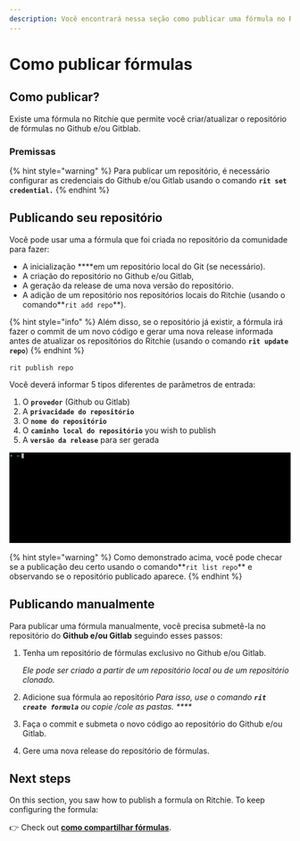 ```yaml
---
description: Você encontrará nessa seção como publicar uma fórmula no Ritchie.
---
```


# Como publicar fórmulas

## Como publicar?

Existe uma fórmula no Ritchie que permite você criar/atualizar o repositório de fórmulas no Github e/ou Gitblab. 

### Premissas

{% hint style="warning" %}
Para publicar um repositório, é necessário configurar as credenciais do Github e/ou Gitlab usando o comando **`rit set credential.`**
{% endhint %}

## Publicando seu repositório

Você pode usar uma a fórmula que foi criada no repositório da comunidade para fazer:

* A inicialização ****em um repositório local do Git \(se necessário\). 
* A criação do repositório no Github e/ou Gitlab,
* A geração da release de uma nova versão do repositório. 
* A adição de um repositório nos repositórios locais do Ritchie \(usando o comando**`rit add repo`**\). 

{% hint style="info" %}
Além disso, se o repositório já existir, a fórmula irá fazer o commit de um novo código e gerar uma nova release informada antes de atualizar os repositórios do Ritchie \(usando o comando **`rit update repo`**\)
{% endhint %}

```text
rit publish repo
```

Você deverá informar 5 tipos diferentes de parâmetros de entrada:

1. O **`provedor`** \(Github ou Gitlab\)
2. A **`privacidade do repositório`**
3. O **`nome do repositório`**
4. O **`caminho local do repositório`** you wish to publish
5. A **`versão da release`** para ser gerada

![rit publish repo command](../.gitbook/assets/rit-publish-repo.gif)

{% hint style="warning" %}
Como demonstrado acima, você pode checar se a publicação deu certo usando o comando**`rit list repo`** e observando se o repositório publicado aparece.
{% endhint %}

## Publicando manualmente

Para publicar uma fórmula manualmente, você precisa submetê-la no repositório do  **Github e/ou Gitlab** seguindo esses passos:

1. Tenha um repositório de fórmulas exclusivo no Github e/ou Gitlab.

   _Ele pode ser criado a partir de um repositório local ou de um repositório clonado._  

2. Adicione sua fórmula ao repositório  _Para isso, use o comando **`rit create formula`** ou copie /cole as pastas. ****_
3. Faça o commit e submeta o novo código ao repositório do Github e/ou Gitlab. 
4. Gere uma nova release do repositório de fórmulas. 

## Next steps 

On this section, you saw how to publish a formula on Ritchie. To keep configuring the formula: 

👉 Check out [**como compartilhar fórmulas**](como-compartilhar-formulas.md).

